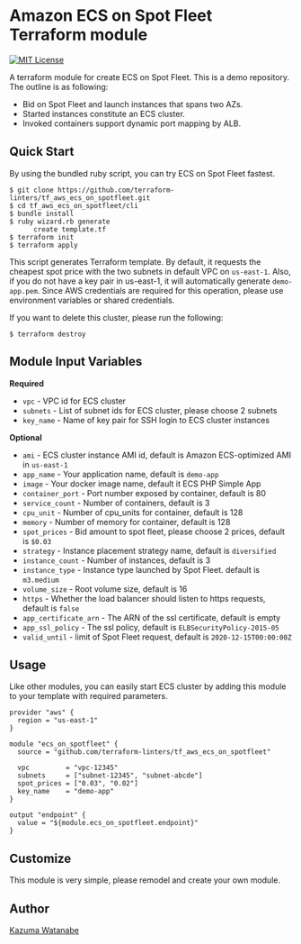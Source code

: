 # Amazon ECS on Spot Fleet Terraform module

[![MIT License](http://img.shields.io/badge/license-MIT-blue.svg?style=flat)](LICENSE)

A terraform module for create ECS on Spot Fleet. This is a demo repository.
The outline is as following:

* Bid on Spot Fleet and launch instances that spans two AZs.
* Started instances constitute an ECS cluster.
* Invoked containers support dynamic port mapping by ALB.

## Quick Start

By using the bundled ruby script, you can try ECS on Spot Fleet fastest.

```
$ git clone https://github.com/terraform-linters/tf_aws_ecs_on_spotfleet.git
$ cd tf_aws_ecs_on_spotfleet/cli
$ bundle install
$ ruby wizard.rb generate
      create template.tf
$ terraform init
$ terraform apply
```

This script generates Terraform template. By default, it requests the cheapest spot price with the two subnets in default VPC on `us-east-1`. Also, if you do not have a key pair in us-east-1, it will automatically generate `demo-app.pem`. Since AWS credentials are required for this operation, please use environment variables or shared credentials.

If you want to delete this cluster, please run the following:

```
$ terraform destroy
```

## Module Input Variables

**Required**

* `vpc` - VPC id for ECS cluster
* `subnets` - List of subnet ids for ECS cluster, please choose 2 subnets
* `key_name` - Name of key pair for SSH login to ECS cluster instances

**Optional**

* `ami` - ECS cluster instance AMI id, default is Amazon ECS-optimized AMI in `us-east-1`
* `app_name` - Your application name, default is `demo-app`
* `image` - Your docker image name, default it ECS PHP Simple App
* `container_port` - Port number exposed by container, default is 80
* `service_count` - Number of containers, default is 3
* `cpu_unit` - Number of cpu_units for container, default is 128
* `memory` - Number of memory for container, default is 128
* `spot_prices` - Bid amount to spot fleet, please choose 2 prices, default is `$0.03`
* `strategy` - Instance placement strategy name, default is `diversified`
* `instance_count` - Number of instances, default is 3
* `instance_type` - Instance type launched by Spot Fleet. default is `m3.medium`
* `volume_size` - Root volume size, default is 16
* `https` - Whether the load balancer should listen to https requests, default is `false`
* `app_certificate_arn` - The ARN of the ssl certificate, default is empty
* `app_ssl_policy` - The ssl policy, default is `ELBSecurityPolicy-2015-05`
* `valid_until` - limit of Spot Fleet request, default is `2020-12-15T00:00:00Z`

## Usage

Like other modules, you can easily start ECS cluster by adding this module to your template with required parameters.

```hcl
provider "aws" {
  region = "us-east-1"
}

module "ecs_on_spotfleet" {
  source = "github.com/terraform-linters/tf_aws_ecs_on_spotfleet"

  vpc         = "vpc-12345"
  subnets     = ["subnet-12345", "subnet-abcde"]
  spot_prices = ["0.03", "0.02"]
  key_name    = "demo-app"
}

output "endpoint" {
  value = "${module.ecs_on_spotfleet.endpoint}"
}
```

## Customize

This module is very simple, please remodel and create your own module.

## Author

[Kazuma Watanabe](https://github.com/terraform-linters)
